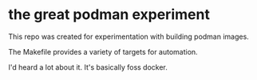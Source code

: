 # the great podman experiment

This repo was created for experimentation with building podman images.

The Makefile provides a variety of targets for automation.

I'd heard a lot about it. It's basically foss docker.
